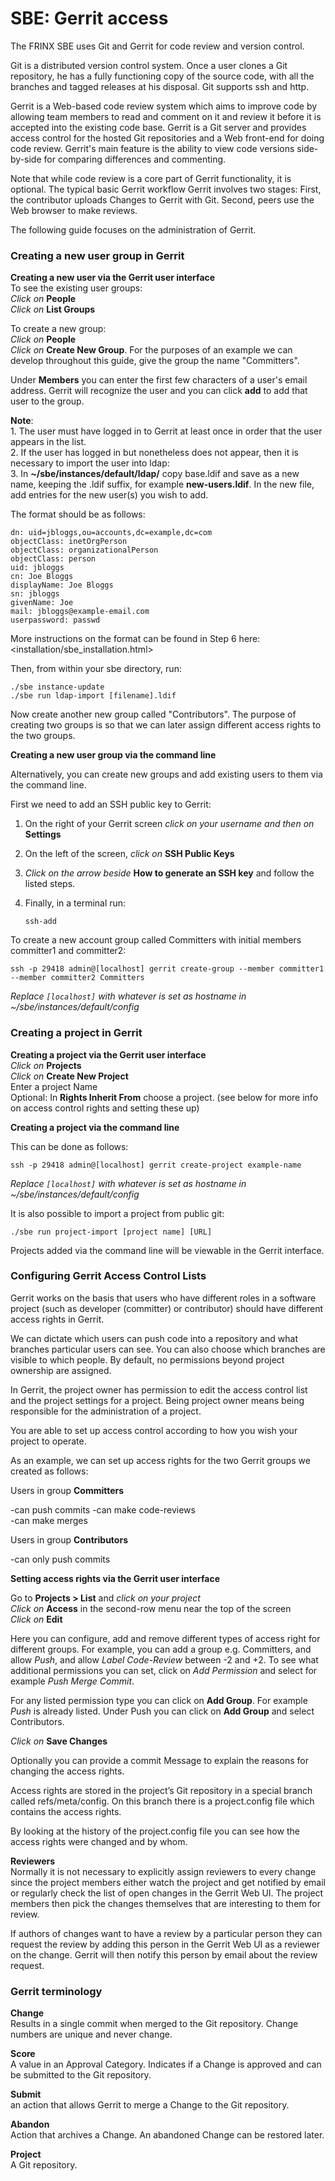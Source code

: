 # SBE: Gerrit access

The FRINX SBE uses Git and Gerrit for code review and version control.

Git is a distributed version control system. Once a user clones a Git repository, he has a fully functioning copy of the source code, with all the branches and tagged releases at his disposal. Git supports ssh and http.

Gerrit is a Web-based code review system which aims to improve code by allowing team members to read and comment on it and review it before it is accepted into the existing code base. Gerrit is a Git server and provides access control for the hosted Git repositories and a Web front-end for doing code review. Gerrit's main feature is the ability to view code versions side-by-side for comparing differences and commenting.

Note that while code review is a core part of Gerrit functionality, it is optional. The typical basic Gerrit workflow Gerrit involves two stages: First, the contributor uploads Changes to Gerrit with Git. Second, peers use the Web browser to make reviews.

The following guide focuses on the administration of Gerrit.

### Creating a new user group in Gerrit

**Creating a new user via the Gerrit user interface**  
To see the existing user groups:  
*Click on* **People**  
*Click on* **List Groups**

To create a new group:  
*Click on* **People**  
*Click on* **Create New Group**. For the purposes of an example we can develop throughout this guide, give the group the name "Committers".

Under **Members** you can enter the first few characters of a user's email address. Gerrit will recognize the user and you can click **add** to add that user to the group.

**Note**:  
1\. The user must have logged in to Gerrit at least once in order that the user appears in the list.  
2\. If the user has logged in but nonetheless does not appear, then it is necessary to import the user into ldap:  
3\. In **~/sbe/instances/default/ldap/** copy base.ldif and save as a new name, keeping the .ldif suffix, for example **new-users.ldif**. In the new file, add entries for the new user(s) you wish to add.

The format should be as follows:

    dn: uid=jbloggs,ou=accounts,dc=example,dc=com  
    objectClass: inetOrgPerson  
    objectClass: organizationalPerson  
    objectClass: person  
    uid: jbloggs  
    cn: Joe Bloggs  
    displayName: Joe Bloggs  
    sn: jbloggs  
    givenName: Joe  
    mail: jbloggs@example-email.com  
    userpassword: passwd
    

More instructions on the format can be found in Step 6 here: <installation/sbe_installation.html>

Then, from within your sbe directory, run:

    ./sbe instance-update 
    ./sbe run ldap-import [filename].ldif  
    

Now create another new group called "Contributors". The purpose of creating two groups is so that we can later assign different access rights to the two groups.

**Creating a new user group via the command line**

Alternatively, you can create new groups and add existing users to them via the command line.

First we need to add an SSH public key to Gerrit:

1.  On the right of your Gerrit screen *click on your username and then on* **Settings** 
2.  On the left of the screen, *click on* **SSH Public Keys** 
3.  *Click on the arrow beside* **How to generate an SSH key** and follow the listed steps.
4.  Finally, in a terminal run:
    
    `ssh-add`

To create a new account group called Committers with initial members committer1 and committer2:

    ssh -p 29418 admin@[localhost] gerrit create-group --member committer1 --member committer2 Committers
    

*Replace `[localhost]` with whatever is set as hostname in ~/sbe/instances/default/config*

### Creating a project in Gerrit

**Creating a project via the Gerrit user interface**  
*Click on* **Projects**  
*Click on* **Create New Project**  
Enter a project Name  
Optional: In **Rights Inherit From** choose a project. (see below for more info on access control rights and setting these up)

**Creating a project via the command line**

This can be done as follows:

    ssh -p 29418 admin@[localhost] gerrit create-project example-name
    

*Replace `[localhost]` with whatever is set as hostname in ~/sbe/instances/default/config*

It is also possible to import a project from public git:

    ./sbe run project-import [project name] [URL]
    

Projects added via the command line will be viewable in the Gerrit interface.

### Configuring Gerrit Access Control Lists

Gerrit works on the basis that users who have different roles in a software project (such as developer (committer) or contributor) should have different access rights in Gerrit.

We can dictate which users can push code into a repository and what branches particular users can see. You can also choose which branches are visible to which people. By default, no permissions beyond project ownership are assigned.

In Gerrit, the project owner has permission to edit the access control list and the project settings for a project. Being project owner means being responsible for the administration of a project.

You are able to set up access control according to how you wish your project to operate.

As an example, we can set up access rights for the two Gerrit groups we created as follows:

Users in group **Committers**

-can push commits -can make code-reviews  
-can make merges

Users in group **Contributors**

-can only push commits

**Setting access rights via the Gerrit user interface**

Go to **Projects > List** and *click on your project*  
*Click on* **Access** in the second-row menu near the top of the screen  
*Click on* **Edit**

Here you can configure, add and remove different types of access right for different groups. For example, you can add a group e.g. Committers, and allow *Push*, and allow *Label Code-Review* between -2 and +2. To see what additional permissions you can set, click on *Add Permission* and select for example *Push Merge Commit*.

For any listed permission type you can click on **Add Group**. For example *Push* is already listed. Under Push you can click on **Add Group** and select Contributors.

*Click on* **Save Changes**

Optionally you can provide a commit Message to explain the reasons for changing the access rights.

Access rights are stored in the project’s Git repository in a special branch called refs/meta/config. On this branch there is a project.config file which contains the access rights.

By looking at the history of the project.config file you can see how the access rights were changed and by whom.

**Reviewers**  
Normally it is not necessary to explicitly assign reviewers to every change since the project members either watch the project and get notified by email or regularly check the list of open changes in the Gerrit Web UI. The project members then pick the changes themselves that are interesting to them for review.

If authors of changes want to have a review by a particular person they can request the review by adding this person in the Gerrit Web UI as a reviewer on the change. Gerrit will then notify this person by email about the review request.

### Gerrit terminology

**Change**  
Results in a single commit when merged to the Git repository. Change numbers are unique and never change.

**Score**  
A value in an Approval Category. Indicates if a Change is approved and can be submitted to the Git repository.

**Submit**  
an action that allows Gerrit to merge a Change to the Git repository.

**Abandon**  
Action that archives a Change. An abandoned Change can be restored later.

**Project**  
A Git repository.
